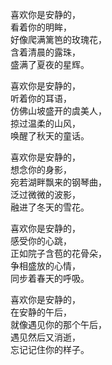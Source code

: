 喜欢你是安静的，<br/>
看着你的明眸，<br/>
好像爬满篱笆的玫瑰花，<br/>
含着清晨的露珠，<br/>
盛满了夏夜的星辉。<br/>

喜欢你是安静的，<br/>
听着你的耳语，<br/>
仿佛山坡盛开的虞美人，<br/>
掠过温柔的山风，<br/>
唤醒了秋天的童话。<br/>

喜欢你是安静的，<br/>
想念你的身影，<br/>
宛若湖畔飘来的钢琴曲，<br/>
泛过微微的波影，<br/>
融进了冬天的雪花。<br/>

喜欢你是安静的，<br/>
感受你的心跳，<br/>
正如院子含苞的花骨朵，<br/>
争相盛放的心情，<br/>
同步着春天的呼吸。<br/>

喜欢你是安静的，<br/>
在安静的午后，<br/>
就像遇见你的那个午后，<br/>
遇见然后又消逝，<br/>
忘记记住你的样子。<br/>